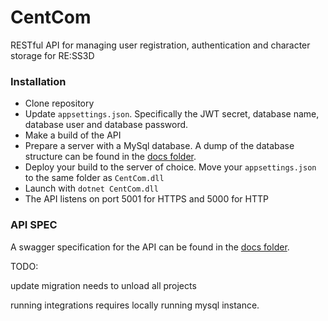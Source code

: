 # CentCom
RESTful API for managing user registration, authentication and character storage for RE:SS3D

### Installation

- Clone repository
- Update `appsettings.json`. Specifically the JWT secret, database name, database user and database password.
- Make a build of the API
- Prepare a server with a MySql database. A dump of the database structure can be found in the [docs folder](docs/database_dump.sql).
- Deploy your build to the server of choice. Move your `appsettings.json` to the same folder as `CentCom.dll`
- Launch with `dotnet CentCom.dll`
- The API listens on port 5001 for HTTPS and 5000 for HTTP

### API SPEC
A swagger specification for the API can be found in the [docs folder]((docs/swagger.yaml)).

TODO:

update migration needs to unload all projects

running integrations requires locally running mysql instance.